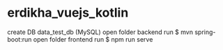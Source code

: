 # erdikha_vuejs_kotlin
create DB data_test_db (MySQL)
open folder backend
run $ mvn spring-boot:run
open folder frontend
run $ npm run serve
